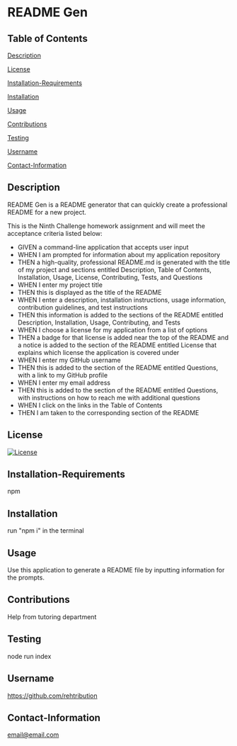 # README Gen

  ## Table of Contents

  [Description](#Description)
  
  [License](#License)
  
  [Installation-Requirements](#Installation-Requirements)
  
  [Installation](#Installation)
  
  [Usage](#Usage)
  
  [Contributions](#Contributions)
  
  [Testing](#Testing)
  
  [Username](#Username)
  
  [Contact-Information](#Contact-Information)


## Description
README Gen is a README generator that can quickly create a professional README for a new project.

This is the Ninth Challenge homework assignment and will meet the acceptance criteria listed below:

- GIVEN a command-line application that accepts user input
- WHEN I am prompted for information about my application repository
- THEN a high-quality, professional README.md is generated with the title of my project and sections entitled Description, Table of Contents, Installation, Usage, License, Contributing, Tests, and Questions
- WHEN I enter my project title
- THEN this is displayed as the title of the README
- WHEN I enter a description, installation instructions, usage information, contribution guidelines, and test instructions
- THEN this information is added to the sections of the README entitled Description, Installation, Usage, Contributing, and Tests
- WHEN I choose a license for my application from a list of options
- THEN a badge for that license is added near the top of the README and a notice is added to the section of the README entitled License that explains which license the application is covered under
- WHEN I enter my GitHub username
- THEN this is added to the section of the README entitled Questions, with a link to my GitHub profile
- WHEN I enter my email address
- THEN this is added to the section of the README entitled Questions, with instructions on how to reach me with additional questions
- WHEN I click on the links in the Table of Contents
- THEN I am taken to the corresponding section of the README

## License
[![License](https://img.shields.io/badge/License-MIT-blue.svg)](https://opensource.org/licenses/MIT)

## Installation-Requirements
npm 

## Installation
run "npm i" in the terminal

## Usage
Use this application to generate a README file by inputting information for the prompts.

## Contributions
Help from tutoring department

## Testing
node run index

## Username
https://github.com/rehtribution

## Contact-Information
email@email.com

